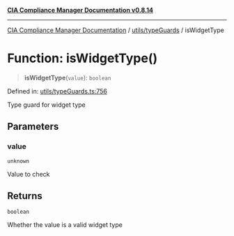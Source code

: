 [**CIA Compliance Manager Documentation v0.8.14**](../../../README.md)

***

[CIA Compliance Manager Documentation](../../../modules.md) / [utils/typeGuards](../README.md) / isWidgetType

# Function: isWidgetType()

> **isWidgetType**(`value`): `boolean`

Defined in: [utils/typeGuards.ts:756](https://github.com/Hack23/cia-compliance-manager/blob/257dd569f432a46611a1746c832a7e3d29232229/src/utils/typeGuards.ts#L756)

Type guard for widget type

## Parameters

### value

`unknown`

Value to check

## Returns

`boolean`

Whether the value is a valid widget type
